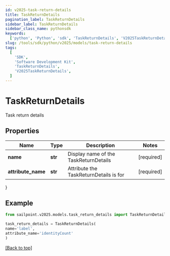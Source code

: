 ```yaml
---
id: v2025-task-return-details
title: TaskReturnDetails
pagination_label: TaskReturnDetails
sidebar_label: TaskReturnDetails
sidebar_class_name: pythonsdk
keywords:
  ['python', 'Python', 'sdk', 'TaskReturnDetails', 'V2025TaskReturnDetails']
slug: /tools/sdk/python/v2025/models/task-return-details
tags:
  [
    'SDK',
    'Software Development Kit',
    'TaskReturnDetails',
    'V2025TaskReturnDetails',
  ]
---
```


# TaskReturnDetails

Task return details

## Properties

| Name | Type | Description | Notes |
| --- | --- | --- | --- |
| **name** | **str** | Display name of the TaskReturnDetails | [required] |
| **attribute_name** | **str** | Attribute the TaskReturnDetails is for | [required] |

}

## Example

```python
from sailpoint.v2025.models.task_return_details import TaskReturnDetails

task_return_details = TaskReturnDetails(
name='label',
attribute_name='identityCount'
)

```

[[Back to top]](#)
